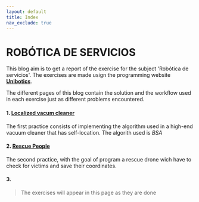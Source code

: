 ```yaml
---
layout: default
title: Index
nav_exclude: true
---
```


# ROBÓTICA DE SERVICIOS

This blog aim is to get a report of the exercise for the subject 'Robótica de servicios'. The exercises are made usign the programming website [**Unibotics**](https://unibotics.org/).

The different pages of this blog contain the solution and the workflow used in each exercise just as different problems encountered.

#### 1. [Localized vacum cleaner](https://iperal2021.github.io/blog_robotica_servicios/Localized%20Vacuum%20Cleaner/)

The first practice consists of implementing the algorithm used in a high-end vacuum cleaner that has self-location. The algorith used is *BSA*

#### 2. [Rescue People](https://iperal2021.github.io/blog_robotica_servicios/Rescue_People/)

The second practice, with the goal of program a rescue drone wich have to check for victims and save their coordinates.

#### 3.

> The exercises will appear in this page as they are done